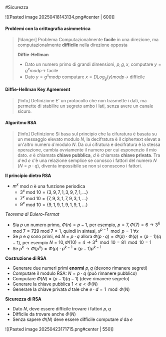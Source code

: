 #Sicurezza 

![[Pasted image 20250418143134.png#center | 600]]


#### Problemi con la crittografia asimmetrica

>[!danger] Problema
>Computazionalmente **facile** in una direzione, ma computazionalmente **difficile** nella direzione opposta
>
>**Diffie-Hellman**
>- Dato un numero primo di grandi dimensioni, $p, g, x$, computare $y=g^{x} mod p \rightarrow$ facile
>- Dato $y=g^{x} mod p$ computare $x = DLog_{g}(y) mod p \rightarrow$ difficile


#### Diffie-Hellman Key Agreement

>[!info] Definizione
>E' un protocollo che non trasmette i dati, ma permette di stabilire un segreto ambo i lati, senza avere un canale sicuro. 


#### Algoritmo RSA

>[!info] Definizione
>Si basa sul principio che la cifuratura è basata su un messaggio elevato modulo $N$, la decifratura è il ciphertext elevat a un'altro numero $d$ modulo $N$. Da cui cifratura e decifratura è la stessa operazione, cambia ovviamente il numero per cui esponenzio il mio dato. $e$ è chiamata **chiave pubblica**, $d$ è chiamata **chiave privata**. Tra $d$ ed $e$ c'è una relazione semplice se conosco i fattori del numero $N$ ($N = p \cdot q$), diventa impossibile se non si conoscono i fattori.
>

**Il principio dietro RSA**
- $m^{x}$ mod $n$ è una funzione periodica 
	- $3^{x}$ mod $10 = \{3,9,7,1,3,9,7,1,...\}$ 
	- $7^{x}$ mod $10 = \{7,9,3,1,7,9,3,1,...\}$ 
	- $9^{x}$ mod $10 = \{9,1,9,1,9,1,9,1, ... \}$ 

*Teorema di Eulero-Fermat*
- Sia $p$ un numero primo, $\Phi (n) = p-1$, per esempio, $p=7, \Phi(7)=6 \rightarrow 3^{6}$ mod $7 = 729$ mod $7=1$, quindi in sintesi, $x^{p-1} \mod p = 1$  $\forall x$  
- Se $p$ e $q$ sono primi, ed $N = p \cdot q$ allora $\Phi(p \cdot q) = \Phi(p) \cdot \Phi(q) = (p-1)(q-1)$, per esempio $N = 10, \Phi(10)=4 \rightarrow 3^{4}\mod 10 = 81\mod 10 = 1$ 
- Se $p^{k} \rightarrow \Phi(p^{k}) = \Phi(p)\cdot p^{k-1} = (p-1)p^{k-1}$ 

**Costruzione di RSA**
- Generare due numeri primi **enormi** $p, q$ (devono rimanere segreti)
- Computare il modulo RSA: $N = p\cdot q$ (può rimanere pubblico)
- Computare $\Phi(N)=(p-1)(q-1)$ (deve rimanere segreto)
- Generare la chiave pubblica $1<e<\Phi(N)$ 
- Generare la chiave privata $d$ tale che $e \cdot d = 1 \mod \Phi(N)$ 

**Sicurezza di RSA**
- Dato $N$, deve essere difficile trovare i fattori $p,q$
- Difficile da trovare anche $\Phi(N)$
- Senza sapere $\Phi(N)$ deve essere difficile computare $d$ da $e$

![[Pasted image 20250423171715.png#center | 550]]

